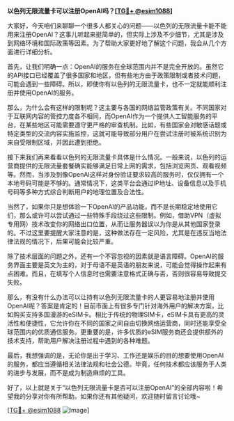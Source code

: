 **以色列无限流量卡可以注册OpenAI吗？[[TG💪+ @esim1088](https://t.me/s/esim1088)]**

大家好，今天咱们来聊聊一个很多人都关心的问题——以色列的无限流量卡能不能用来注册OpenAI？这事儿听起来挺简单的，但实际上涉及不少细节，尤其是涉及到网络环境和国际政策等因素。为了帮助大家更好地了解这个问题，我会从几个方面进行详细分析。

首先，让我们明确一点：OpenAI的服务在全球范围内并不是完全开放的。虽然它的API接口已经覆盖了很多国家和地区，但有些地方由于政策限制或者技术问题，可能会遇到一些障碍。所以，即使你有以色列的无限流量卡，也不一定就能顺利注册并使用OpenAI的服务。

那么，为什么会有这样的限制呢？这主要与各国的网络监管政策有关。不同国家对于互联网内容的管控力度各不相同，而OpenAI作为一个提供人工智能服务的平台，在某些地区可能需要遵守更严格的审查机制。比如，有些国家会对敏感话题或特定类型的交流内容实施监控，这就可能导致部分用户在尝试注册时被系统识别为来自受限制区域，并因此遭到拒绝。

接下来我们再来看看以色列的无限流量卡具体是什么情况。一般来说，以色列的运营商提供的无限流量套餐确实能够满足日常上网的需求，包括浏览网页、观看视频等。然而，当涉及到像OpenAI这样对身份验证要求较高的服务时，仅仅拥有一个本地号码可能是不够的。通常情况下，这类平台会通过IP地址、设备信息以及手机号码等多种方式综合判断用户的地理位置及合法性。

当然了，如果你只是想体验一下OpenAI的产品功能，而不是长期稳定地使用它们，那么或许可以尝试通过一些特殊手段绕过这些限制。例如，借助VPN（虚拟专用网）技术改变你的网络出口位置，从而让服务器误以为你是从其他国家登录的。不过这里要提醒大家注意的是，这种做法存在一定风险，尤其是在违反当地法律法规的情况下，后果可能会比较严重。

除了技术层面的问题之外，还有一个不容忽视的因素就是语言障碍。OpenAI的服务界面主要是英文为主的，对于母语不是英语的朋友来说，可能会觉得操作起来有点困难。而且，在填写个人信息时也需要注意格式正确与否，否则很容易导致提交失败。

那么，有没有什么办法可以让持有以色列无限流量卡的人更容易地注册并使用OpenAI呢？答案是肯定的！目前市面上有很多专门针对海外用户的解决方案，比如购买支持多国漫游的eSIM卡。相比于传统的物理SIM卡，eSIM卡具有更高的灵活性和便捷性，它允许你在不同的国家之间自由切换网络运营商，同时还能享受全球范围内的优质通信服务。更重要的是，许多优质的eSIM服务商还会提供额外的技术支持，帮助用户解决注册过程中遇到的各种难题。

最后，我想强调的是，无论你是出于学习、工作还是娱乐的目的想要使用OpenAI的服务，都应当遵循相关法律法规和社会公德。毕竟，任何技术都应该服务于人类的进步与发展，而不是成为制造麻烦的工具。

好了，以上就是关于“以色列无限流量卡是否可以注册OpenAI”的全部内容啦！希望我的分享对你有所帮助。如果你还有其他疑问，欢迎随时留言讨论哦~ 

[[TG💪+ @esim1088](https://t.me/s/esim1088) ![Image](https://i.postimg.cc/4NQfJmqS/Snipaste-2025-05-13-00-14-12.png)]